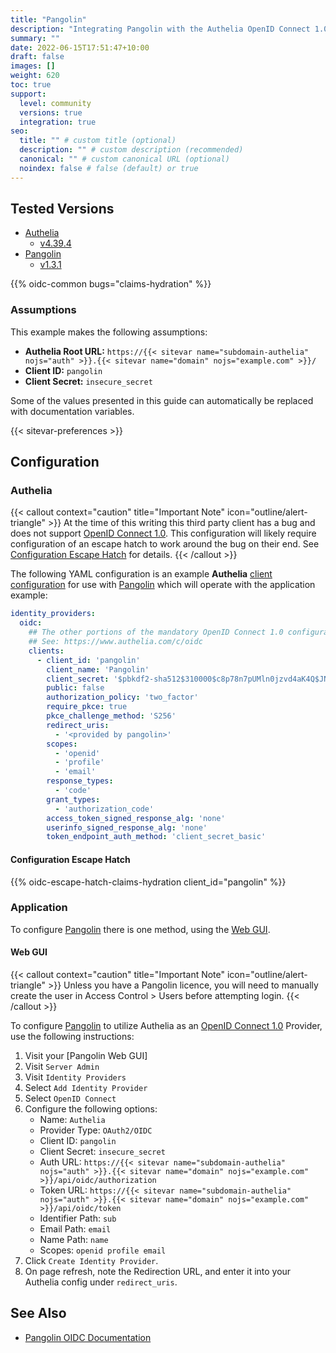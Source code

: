 ```yaml
---
title: "Pangolin"
description: "Integrating Pangolin with the Authelia OpenID Connect 1.0 Provider."
summary: ""
date: 2022-06-15T17:51:47+10:00
draft: false
images: []
weight: 620
toc: true
support:
  level: community
  versions: true
  integration: true
seo:
  title: "" # custom title (optional)
  description: "" # custom description (recommended)
  canonical: "" # custom canonical URL (optional)
  noindex: false # false (default) or true
---
```


## Tested Versions

- [Authelia]
  - [v4.39.4](https://github.com/authelia/authelia/releases/tag/v4.39.4)
- [Pangolin]
  - [v1.3.1](https://github.com/fosrl/pangolin/releases/tag/1.3.1)

{{% oidc-common bugs="claims-hydration" %}}

### Assumptions

This example makes the following assumptions:

- __Authelia Root URL:__ `https://{{< sitevar name="subdomain-authelia" nojs="auth" >}}.{{< sitevar name="domain" nojs="example.com" >}}/`
- __Client ID:__ `pangolin`
- __Client Secret:__ `insecure_secret`

Some of the values presented in this guide can automatically be replaced with documentation variables.

{{< sitevar-preferences >}}

## Configuration

### Authelia

{{< callout context="caution" title="Important Note" icon="outline/alert-triangle" >}}
At the time of this writing this third party client has a bug and does not support [OpenID Connect 1.0](https://openid.net/specs/openid-connect-core-1_0.html). This
configuration will likely require configuration of an escape hatch to work around the bug on their end. See
[Configuration Escape Hatch](#configuration-escape-hatch) for details.
{{< /callout >}}

The following YAML configuration is an example __Authelia__ [client configuration] for use with [Pangolin] which will
operate with the application example:

```yaml {title="configuration.yml"}
identity_providers:
  oidc:
    ## The other portions of the mandatory OpenID Connect 1.0 configuration go here.
    ## See: https://www.authelia.com/c/oidc
    clients:
      - client_id: 'pangolin'
        client_name: 'Pangolin'
        client_secret: '$pbkdf2-sha512$310000$c8p78n7pUMln0jzvd4aK4Q$JNRBzwAo0ek5qKn50cFzzvE9RXV88h1wJn5KGiHrD0YKtZaR/nCb2CJPOsKaPK0hjf.9yHxzQGZziziccp6Yng'  # The digest of 'insecure_secret'.
        public: false
        authorization_policy: 'two_factor'
        require_pkce: true
        pkce_challenge_method: 'S256'
        redirect_uris:
          - '<provided by pangolin>'
        scopes:
          - 'openid'
          - 'profile'
          - 'email'
        response_types:
          - 'code'
        grant_types:
          - 'authorization_code'
        access_token_signed_response_alg: 'none'
        userinfo_signed_response_alg: 'none'
        token_endpoint_auth_method: 'client_secret_basic'
```

#### Configuration Escape Hatch

{{% oidc-escape-hatch-claims-hydration client_id="pangolin" %}}

### Application

To configure [Pangolin] there is one method, using the [Web GUI](#web-gui).

#### Web GUI

{{< callout context="caution" title="Important Note" icon="outline/alert-triangle" >}}
Unless you have a Pangolin licence, you will need to manually create the user in Access Control > Users before attempting login.
{{< /callout >}}

To configure [Pangolin] to utilize Authelia as an [OpenID Connect 1.0] Provider, use the following
instructions:

1. Visit your [Pangolin Web GUI]
2. Visit `Server Admin`
3. Visit `Identity Providers`
4. Select `Add Identity Provider`
5. Select `OpenID Connect`
6. Configure the following options:
   - Name: `Authelia`
   - Provider Type: `OAuth2/OIDC`
   - Client ID: `pangolin`
   - Client Secret: `insecure_secret`
   - Auth URL: `https://{{< sitevar name="subdomain-authelia" nojs="auth" >}}.{{< sitevar name="domain" nojs="example.com" >}}/api/oidc/authorization`
   - Token URL: `https://{{< sitevar name="subdomain-authelia" nojs="auth" >}}.{{< sitevar name="domain" nojs="example.com" >}}/api/oidc/token`
   - Identifier Path: `sub`
   - Email Path: `email`
   - Name Path: `name`
   - Scopes: `openid profile email`
7. Click `Create Identity Provider`.
8. On page refresh, note the Redirection URL, and enter it into your Authelia config under `redirect_uris`.

## See Also

- [Pangolin OIDC Documentation](https://docs.fossorial.io/Pangolin/Identity%20Providers/configuring-identity-providers)

[Authelia]: https://www.authelia.com
[Pangolin]: https://fossorial.io/
[OpenID Connect 1.0]: ../../openid-connect/introduction.md
[client configuration]: ../../../configuration/identity-providers/openid-connect/clients.md
